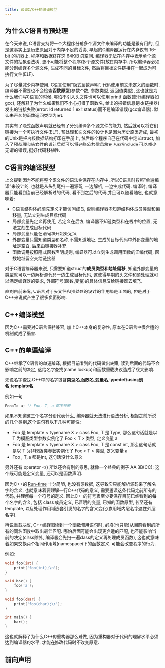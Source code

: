 ```yaml
---
title: 谈谈C/C++的编译模型
---
```


为什么C语言有预处理
---
在今天来说, C语言支持将一个大程序分成多个源文件来编译的功能是很有用的, 但是这事实上是历史原因对于内存不足的妥协, 早起的C编译器运行在内存仅有 16-bit 的机器上, 程序和数据挤在这 64KiB 的空间, 编译器无法在内存中表示单个源文件的抽象语法树, 更不可能将整个程序(多个源文件)放在内存中. 所以编译器必须能分别编译多个源文件, 生成不同的目标文件, 然后将目标文件链接在一起成为可执行文件(ELF).

为了尽量减少内存使用, C语言使用“隐式函数声明”, 代码使用前文未定义的函数时, 编译器不需要也不会检查**函数原型**(参数个数, 参数类型, 返回值类型), 这也就是为什么我们写C语言的时候, 哪怕不引入头文件也可以使用 printf 函数(部分编译器如gcc), 还解释了为什么如果我们不小心打错了函数名, 给出的报错信息是ld(链接器)发出的链接失败(error: ld returned 1 exit status)而不是编译错误(gcc编译器). 默认未声名的函数返回类型为**int**.

其实有了隐式函数声明就已经有了分别编译多个源文件的能力, 然后就可以将它们链接为一个可执行文件(ELF), 预处理和头文件的设计也是因为历史原因造成, 最初的Unix是把内核数据结构打印在手册上, 然后每个程序自己在代码中定义struct, 加入了预处理和头文件的设计后就可以将这些公共信息放在 /usr/include 可以减少无谓的错误, 挺好代码移植性.

C语言的编译模型
---

上文提到因为不能将整个源文件的语法树保存在内存中, 所以C语言时按照“单遍编译”来设计的. 也就是从头到尾扫一遍源码, 一边解析, 一边生成代码. 编译时, 编译器只能看到当前已经解析过的代码, 看不到之后的代码,并且可以随看随忘, 也就意味着:

+ C语言结构体必须先定义才能访问成员, 否则编译器不知道结构体成员类型和偏移量, 无法立刻生成目标代码
+ 局部变量先定义再使用, 若定义在后方, 编译器不知道类型和在栈中的位置, 无法立刻生成目标代码
+ 局部变量只能在语句块开始处定义
+ 外部变量只需知道类型和名称,不需知道地址, 生成的目标代码中外部变量的地址是空白, 后来由链接器补充
+ 函数调用按照隐式函数声明规则, 编译器可以立刻生成调用函数的汇编代码, 函数地址留空交给链接器

对于C语言编译器来说, 只需要知道struct的**成员类型和地址偏移**, 知道外部变量的类型就可以一边解析源代码一边生成目标代码, 这使得早期的头文件和预处理就可以满足编译器的要求, 外部符号(函数,变量)的具体信息交给链接器去填充.

直到目前来说, C语言对于头文件和预处理的设计的作用都是正面的, 但是对于C++来说就产生了很多负面影响.


C++编译模型
---

因为C++需要对C语言保持兼容, 加上C++本身的复杂性, 原本在C语言中很合适的机制就成了祸害.

C++的单遍编译
--
C++继承了C语言的单遍编译, 根据目前看到的代码做出决策, 读到后面的代码不会影响之前的决定, 这给名字查找(name lookup)和函数重载决议造成了很大影响.

先说名字查找.C++中的名字包含**类型名**,**函数名**,**变量名**,**typedef/using别名**,**template名**.

例如一句 

```C++
Foo<T> a; // Foo, T, a 都不是宏
``` 
如果不知道这三个名字分别代表什么, 编译器就无法进行语法分析, 根据之前所说的几个类别,这个语句有以下几种可能性:

+ Foo 是 template < typename X > class Foo, T 是 Type, 那么这句话就是以 T 为模版类型参数实例化了 Foo < T > 类型, 定义变量 a
+ Foo 是 template < typename X > class Foo, T 是 const int, 那么这句话就是以 T 为非模版类参数实例化了 Foo < T > 类型, 定义变量 a
+ Foo , T, a 都是int, 这句话没什么意义

另外还有 operator <() 所以还会有别的意思, 就像一个经典的例子 AA BB(CC); 这个既可能是定义变量, 还可以是函数声明.

因为C++的 [Run-time]() 十分简陋, 也没有源数据, 这导致它只能解析源码来了解名字的含义, 也就意味着要理解一行C++代码的意义, 需要通读这条代码之前所有的代码, 并理解每一个符号的定义. 因此C++的符号表至少要保存目前已经看到的每个名字的含义, 包括 class 成员定义, 已声明的变量, 已知的函数原型, 甚至还有 template, 以及处理作用域嵌套引发的名字的含义变化(作用域内层名字遮住外层名字).

再说重载决议, C++编译器读到一个函数调用语句时, 必须(也只能)从目前看到的所有的同名函数中取出最佳匹配. 哪怕后面可能会出现更合适的匹配, 也不能影响当前的决定(class除外, 编译器会先扫一遍class的定义再处理成员函数), 这也就意味着如果交换两个相同作用域(namespace)下的函数定义, 可能会改变程序的行为.

例如:

```C++
void foo(int) {
	print("foo(int);\n");
}

void bar() {
	foo('a');
}

void foo(char) {
	print("foo(char);\n");
}

int main() {
	bar();
}

```

这也就解释了为什么C++的重构器那么难做, 因为重构器对于代码的理解水平必须达到编译器的水平, 才能在修改代码时不改变原意.

前向声明
--


